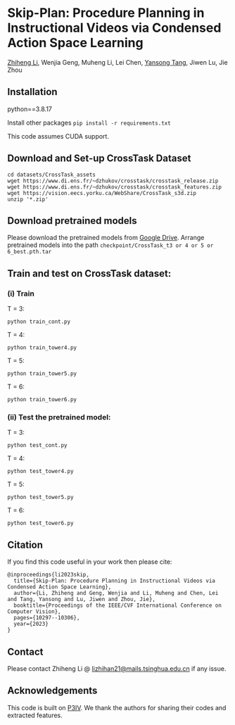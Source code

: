 # Skip-Plan: Procedure Planning in Instructional Videos via Condensed Action Space Learning
[Zhiheng Li](https://nonozhizhiovo.github.io/), Wenjia Geng, Muheng Li, Lei Chen, [Yansong Tang](https://andytang15.github.io/), Jiwen Lu, Jie Zhou
## Installation
python==3.8.17

Install other packages `pip install -r requirements.txt`

This code assumes CUDA support.

## Download and Set-up CrossTask Dataset
```
cd datasets/CrossTask_assets
wget https://www.di.ens.fr/~dzhukov/crosstask/crosstask_release.zip
wget https://www.di.ens.fr/~dzhukov/crosstask/crosstask_features.zip
wget https://vision.eecs.yorku.ca/WebShare/CrossTask_s3d.zip
unzip '*.zip'
```

## Download pretrained models
Please download the pretrained models from [Google Drive](https://drive.google.com/drive/folders/1_8dwpin7IAagE3f9e01TTpaz3uqpcn7E?usp=sharing).
Arrange pretrained models into the path `checkpoint/CrossTask_t3 or 4 or 5 or 6_best.pth.tar`


## Train and test on CrossTask dataset: 
### (i) Train

T = 3: 
```
python train_cont.py
```

T = 4: 
```
python train_tower4.py
```
T = 5: 
```
python train_tower5.py
```

T = 6: 
```
python train_tower6.py
```

### (ii) Test the pretrained model: 

T = 3: 
```
python test_cont.py
```

T = 4: 
```
python test_tower4.py
```
T = 5: 
```
python test_tower5.py
```
T = 6: 
```
python test_tower6.py
```

## Citation

If you find this code useful in your work then please cite:

```
@inproceedings{li2023skip,
  title={Skip-Plan: Procedure Planning in Instructional Videos via Condensed Action Space Learning},
  author={Li, Zhiheng and Geng, Wenjia and Li, Muheng and Chen, Lei and Tang, Yansong and Lu, Jiwen and Zhou, Jie},
  booktitle={Proceedings of the IEEE/CVF International Conference on Computer Vision},
  pages={10297--10306},
  year={2023}
}
```

## Contact
Please contact Zhiheng Li @ lizhihan21@mails.tsinghua.edu.cn if any issue.

## Acknowledgements

This code is built on [P3IV](https://github.com/SamsungLabs/procedure-planning). We thank the authors for sharing their codes and extracted features.

